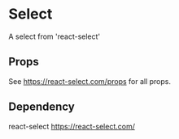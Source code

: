 # Select

A select from 'react-select'

## Props

See https://react-select.com/props for all props.

## Dependency

react-select
https://react-select.com/
